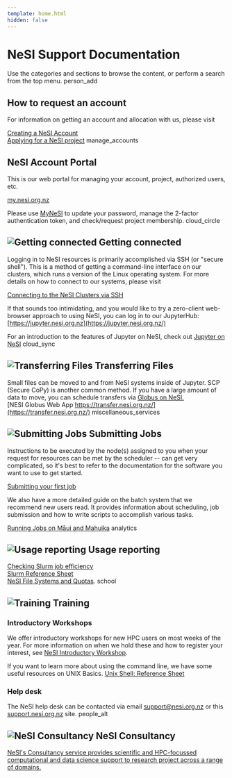 ```yaml
---
template: home.html
hidden: false
---
```


# NeSI Support Documentation

Use the categories and sections to browse the content, or perform a
search from the top menu.
<span>
<span class="material-icons-outlined">
person_add
</span>
## How to request an account

For information on getting an account and allocation with us, please
visit

[Creating a NeSI
Account](https://support.nesi.org.nz/hc/en-gb/articles/360000159715)\
[Applying for a NeSI
project](https://support.nesi.org.nz/hc/en-gb/articles/360000174976)
</span><span>
<span class="material-icons-outlined">
manage_accounts
</span>
## NeSI Account Portal

This is our web portal for managing your account, project, authorized
users, etc.

[my.nesi.org.nz](https://my.nesi.org.nz)

Please use [MyNeSI](https://my.nesi.org.nz/) to update your password,
manage the 2-factor authentication token, and check/request project
membership.
</span><span>
<span class="material-icons-outlined">
cloud_circle
</span>
## ![Getting connected](//theme.zdassets.com/theme_assets/85418/c8f68fb4c794d902683e2abdc7a22e20abf4fa82.png) Getting connected

Logging in to NeSI resources is primarily accomplished via SSH (or
"secure shell"). This is a method of getting a command-line interface on
our clusters, which runs a version of the Linux operating system. For
more details on how to connect to our systems, please visit

[Connecting to the NeSI Clusters via
SSH](https://support.nesi.org.nz/hc/en-gb/articles/360001016335)

If that sounds too intimidating, and you would like to try a zero-client
web-browser approach to using NeSI, you can log in to our JupyterHub:
[https://jupyter.nesi.org.nz](https://jupyter.nesi.org.nz/)

For an introduction to the features of Jupyter on NeSI, check out
[Jupyter on
NeSI](https://support.nesi.org.nz/hc/en-gb/articles/360001555615)
</span><span>
<span class="material-icons-outlined">
cloud_sync
</span>
## ![Transferring Files](//theme.zdassets.com/theme_assets/85418/79671a6d774b40afcb09faac902942fed76cfca8.png) Transferring Files

Small files can be moved to and from NeSI systems inside of Jupyter. SCP
(Secure CoPy) is another common method. If you have a large amount of
data to move, you can schedule transfers via [Globus on
NeSI.](https://support.nesi.org.nz/hc/en-gb/articles/360000576776)\
[NESI Globus Web App
https://transfer.nesi.org.nz/](https://transfer.nesi.org.nz/)
</span><span>
<span class="material-icons-outlined">
miscellaneous_services
</span>
## ![Submitting Jobs](//theme.zdassets.com/theme_assets/85418/c8f68fb4c794d902683e2abdc7a22e20abf4fa82.png) Submitting Jobs

Instructions to be executed by the node(s) assigned to you when your
request for resources can be met by the scheduler -- can get very
complicated, so it's best to refer to the documentation for the software
you want to use to get started.

[Submitting your first
job](https://support.nesi.org.nz/hc/en-gb/articles/360000684396)

We also have a more detailed guide on the batch system that we recommend
new users read. It provides information about scheduling, job submission
and how to write scripts to accomplish various tasks.

[Running Jobs on Māui and
Mahuika](https://support.nesi.org.nz/hc/en-gb/sections/360000030876)
</span><span>
<span class="material-icons-outlined">
analytics
</span>
## ![Usage reporting](//theme.zdassets.com/theme_assets/85418/c8f68fb4c794d902683e2abdc7a22e20abf4fa82.png) Usage reporting

[Checking Slurm job
efficiency](https://support.nesi.org.nz/hc/en-gb/articles/360000903776)\
[Slurm Reference
Sheet](https://support.nesi.org.nz/hc/en-gb/articles/360000691716)\
[NeSI File Systems and
Quotas](https://support.nesi.org.nz/hc/en-gb/articles/360000177256).
</span><span>
<span class="material-icons-outlined">
school
</span>
## ![Training](//theme.zdassets.com/theme_assets/85418/d84f915c1b7b670c39e246a991d877c9ac21d3e2.png) Training

### Introductory Workshops

We offer introductory workshops for new HPC users on most weeks of the
year. For more information on when we hold these and how to register
your interest, see [NeSI Introductory
Workshop](https://support.nesi.org.nz/hc/en-gb/articles/360000428676).

If you want to learn more about using the command line, we have some
useful resources on UNIX Basics. [Unix Shell: Reference
Sheet](/hc/en-gb/articles/360001393596)

### Help desk

The NeSI help desk can be contacted via email <support@nesi.org.nz> or
this
[support.nesi.org.nz](https://support.nesi.org.nz/hc/en-gb/requests/new)
site.
</span><span>
<span class="material-icons-outlined">
people_alt
</span>
## ![NeSI Consultancy](//theme.zdassets.com/theme_assets/85418/9a90082aeba086623edb2a7d51d4dc02cfeb391f.png) NeSI Consultancy

[NeSI\'s Consultancy service provides scientific and HPC-focussed
computational and data science support to research project across a
range of
domains.](https://support.nesi.org.nz/hc/en-gb/articles/360000751916)
</span>
